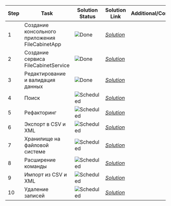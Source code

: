 | Step | Task | Solution Status | Solution Link | Additional/Comments |
| -------- | -------- | -------- | --------| --------|
| 1 | Создание консольного приложения FileCabinetApp | ![Done](https://github.com/AnzhelikaKravchuk/.NET-Training.-Spring-2019/blob/master/Pictures/icons-ok.png) | [*Solution*](https://github.com/ValeriaDaukshis/File_Cabinet/tree/master/FileCabinetApp) |  |
| 2 | Создание сервиса FileCabinetService | ![Done](https://github.com/AnzhelikaKravchuk/.NET-Training.-Spring-2019/blob/master/Pictures/icons-ok.png) | [*Solution*](https://github.com/ValeriaDaukshis/File_Cabinet/tree/master/FileCabinetApp) |  |
| 3 | Редактирование и валидация данных | ![Done](https://github.com/AnzhelikaKravchuk/.NET-Training.-Spring-2019/blob/master/Pictures/icons-ok.png) | [*Solution*](https://github.com/ValeriaDaukshis/File_Cabinet/tree/master/FileCabinetApp) |  |
| 4 | Поиск | ![Scheduled](https://github.com/AnzhelikaKravchuk/.NET-Training.-Spring-2019/blob/master/Pictures/icons-target.png) | [*Solution*](#) |  |
| 5 | Рефакторинг | ![Scheduled](https://github.com/AnzhelikaKravchuk/.NET-Training.-Spring-2019/blob/master/Pictures/icons-target.png) | [*Solution*](#) |  |
| 6 | Экспорт в CSV и XML | ![Scheduled](https://github.com/AnzhelikaKravchuk/.NET-Training.-Spring-2019/blob/master/Pictures/icons-target.png) | [*Solution*](#) |  |
| 7 | Хранилище на файловой системе | ![Scheduled](https://github.com/AnzhelikaKravchuk/.NET-Training.-Spring-2019/blob/master/Pictures/icons-target.png) | [*Solution*](#) |  |
| 8 | Расширение команды | ![Scheduled](https://github.com/AnzhelikaKravchuk/.NET-Training.-Spring-2019/blob/master/Pictures/icons-target.png) | [*Solution*](#) |  |
| 9 | Импорт из CSV и XML | ![Scheduled](https://github.com/AnzhelikaKravchuk/.NET-Training.-Spring-2019/blob/master/Pictures/icons-target.png) | [*Solution*](#) |  |
| 10 | Удаление записей | ![Scheduled](https://github.com/AnzhelikaKravchuk/.NET-Training.-Spring-2019/blob/master/Pictures/icons-target.png) | [*Solution*](#) |  |
